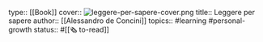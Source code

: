 type::  [[Book]]
cover:: ![leggere-per-sapere-cover.png](../assets/leggere-per-sapere-cover_1681991425929_0.png) 
title:: Leggere per sapere
author:: [[Alessandro de Concini]]
topics:: #learning #personal-growth 
status:: #[[🗞️ to-read]]
